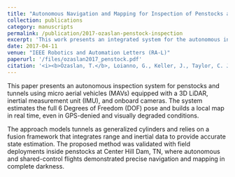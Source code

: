 ```yaml
---
title: "Autonomous Navigation and Mapping for Inspection of Penstocks and Tunnels with MAVs"
collection: publications
category: manuscripts
permalink: /publication/2017-ozaslan-penstock-inspection
excerpt: 'This work presents an integrated system for the autonomous inspection of penstocks and tunnels using micro aerial vehicles equipped with lidar, IMU, and cameras. The method enables 6-DOF state estimation and real-time mapping inside dark, cylindrical infrastructure.'
date: 2017-04-11
venue: "IEEE Robotics and Automation Letters (RA-L)"
paperurl: '/files/ozaslan2017_penstock.pdf'
citation: '<i><b>Özaslan, T.</b>, Loianno, G., Keller, J., Taylor, C. J., Kumar, V., Wozencraft, J. M., & Hood, T. (2017). "Autonomous Navigation and Mapping for Inspection of Penstocks and Tunnels with MAVs." IEEE Robotics and Automation Letters, April 2017.</i>'
---
```

This paper presents an autonomous inspection system for penstocks and tunnels using micro aerial vehicles (MAVs) equipped with a 3D LiDAR, inertial measurement unit (IMU), and onboard cameras. The system estimates the full 6 Degrees of Freedom (DOF) pose and builds a local map in real time, even in GPS-denied and visually degraded conditions. 

The approach models tunnels as generalized cylinders and relies on a fusion framework that integrates range and inertial data to provide accurate state estimation. The proposed method was validated with field deployments inside penstocks at Center Hill Dam, TN, where autonomous and shared-control flights demonstrated precise navigation and mapping in complete darkness.
